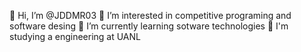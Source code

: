 👋 Hi, I’m @JDDMR03
👀 I’m interested in competitive programing and software desing
🌱 I’m currently learning sotware technologies
📘 I'm studying a engineering at UANL

<!---
JDDMR03/JDDMR03 is a ✨ special ✨ repository because its `README.md` (this file) appears on your GitHub profile.
You can click the Preview link to take a look at your changes.
--->
